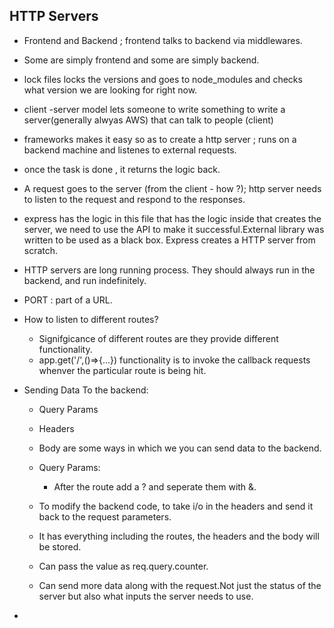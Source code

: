 ## HTTP Servers 

- Frontend and Backend ; frontend talks to backend via middlewares.
- Some are simply frontend and some are simply backend.
- lock files locks the versions and goes to node_modules and checks what version we are looking for right now.
- client -server model lets someone to write something to write a server(generally alwyas AWS) that can talk to people (client)
- frameworks makes it easy so as to create  a http server ; runs on a backend machine and listenes to external requests.
- once the task is done , it returns the logic back.
- A request goes to the server (from the client - how ?); http server needs to listen to the request and respond to the responses.

- express has the logic in this file that has the logic inside that creates the server, we need to use the API to make it successful.External library was written to be used as a black box. Express creates a HTTP server from scratch.

- HTTP servers are long running process. They should always run in the backend, and run indefinitely.
- PORT : part of a URL.

- How to listen to different routes?
  - Signifgicance of different routes are they provide different functionality.
  - app.get('/',()=>{...}) functionality is to invoke the callback requests whenver the particular route is being hit.

- Sending Data To the backend:
  - Query Params 
  - Headers
  - Body 
  are some ways in which we you can send data to the backend.

  - Query Params:
    - After the route add a ? and seperate them with &.

  - To modify the backend code, to take i/o in the headers and send it back to the request parameters.
  - It has everything including the routes,  the headers and the body will be stored.
  - Can pass the value as req.query.counter.
  - Can send more data along with the request.Not just the status of the server but also what inputs the server needs to use.

- 
